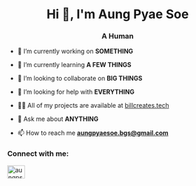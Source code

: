 <h1 align="center">Hi 👋, I'm Aung Pyae Soe</h1>
<h3 align="center">A Human</h3>

- 🔭 I’m currently working on **SOMETHING**

- 🌱 I’m currently learning **A FEW THINGS**

- 👯 I’m looking to collaborate on **BIG THINGS**

- 🤝 I’m looking for help with **EVERYTHING**

- 👨‍💻 All of my projects are available at [billcreates.tech](https://billcreates.tech/)

- 💬 Ask me about **ANYTHING**

- 📫 How to reach me **aungpyaesoe.bgs@gmail.com**

<h3 align="left">Connect with me:</h3>
<p align="left">
<a href="https://linkedin.com/in/aungps" target="blank"><img align="center" src="https://raw.githubusercontent.com/rahuldkjain/github-profile-readme-generator/master/src/images/icons/Social/linked-in-alt.svg" alt="aungps" height="30" width="40" /></a>
</p>


